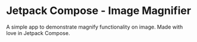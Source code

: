 # Jetpack Compose - Image Magnifier
A simple app to demonstrate magnify functionality on image. Made with love in Jetpack Compose.
